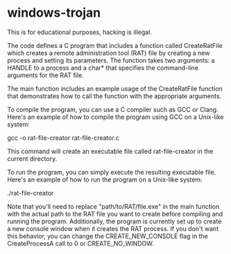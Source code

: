 # windows-trojan
This is for educational purposes, hacking is illegal. 


The code defines a C program that includes a function called CreateRatFile which creates a remote administration tool (RAT) file by creating a new process and setting its parameters. The function takes two arguments: a HANDLE to a process and a char* that specifies the command-line arguments for the RAT file.

The main function includes an example usage of the CreateRatFile function that demonstrates how to call the function with the appropriate arguments.

To compile the program, you can use a C compiler such as GCC or Clang. Here's an example of how to compile the program using GCC on a Unix-like system:

gcc -o rat-file-creator rat-file-creator.c

This command will create an executable file called rat-file-creator in the current directory.

To run the program, you can simply execute the resulting executable file. Here's an example of how to run the program on a Unix-like system:

./rat-file-creator

Note that you'll need to replace "path/to/RAT/file.exe" in the main function with the actual path to the RAT file you want to create before compiling and running the program. Additionally, the program is currently set up to create a new console window when it creates the RAT process. If you don't want this behavior, you can change the CREATE_NEW_CONSOLE flag in the CreateProcessA call to 0 or CREATE_NO_WINDOW.

